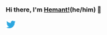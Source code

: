 ### Hi there, I'm [Hemant!](https://hemant.codes)(he/him) 👋




<a href="https://twitter.com/ihemant">
  <img align="left" alt="Hemant | Twitter" width="27px" src="./twitter.svg" />
</a>


  
